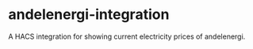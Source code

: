 # andelenergi-integration
A HACS integration for showing current electricity prices of andelenergi.
